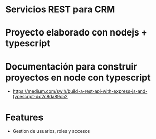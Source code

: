 # Servicios REST para CRM

# Proyecto elaborado con nodejs + typescript

# Documentación para construir proyectos en node con typescript

- https://medium.com/swlh/build-a-rest-api-with-express-js-and-typescript-dc2c8da89c52

# Features

- Gestion de usuarios, roles y accesos

